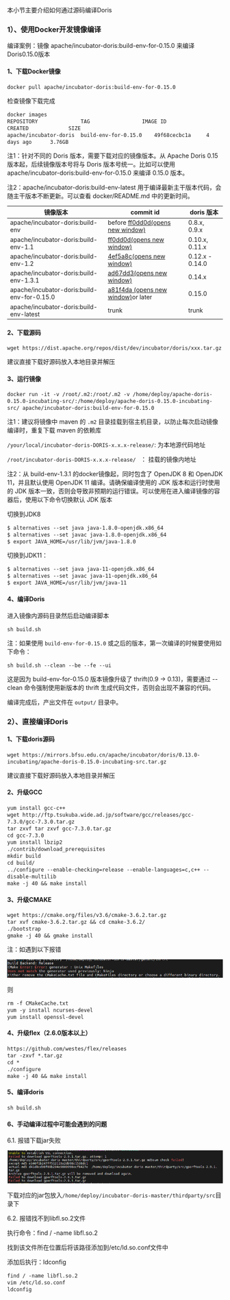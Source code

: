本小节主要介绍如何通过源码编译Doris

### 1）、使用Docker开发镜像编译

编译案例：镜像   apache/incubator-doris:build-env-for-0.15.0 来编译Doris0.15.0版本

#### 1、下载Docker镜像

```
docker pull apache/incubator-doris:build-env-for-0.15.0
```

检查镜像下载完成

```
docker images
REPOSITORY              TAG                 IMAGE ID            CREATED             SIZE
apache/incubator-doris  build-env-for-0.15.0    49f68cecbc1a     4 days ago      3.76GB
```

注1：针对不同的 Doris 版本，需要下载对应的镜像版本。从 Apache Doris 0.15 版本起，后续镜像版本号将与 Doris 版本号统一。比如可以使用 apache/incubator-doris:build-env-for-0.15.0 来编译 0.15.0 版本。

注2：apache/incubator-doris:build-env-latest 用于编译最新主干版本代码，会随主干版本不断更新。可以查看 docker/README.md 中的更新时间。

| 镜像版本                                    | commit id                                                    | doris 版本      |
| ------------------------------------------- | ------------------------------------------------------------ | --------------- |
| apache/incubator-doris:build-env            | before [ff0dd0d(opens new window)](https://github.com/apache/incubator-doris/commit/ff0dd0d2daa588f18b6db56f947e813a56d8ec81) | 0.8.x, 0.9.x    |
| apache/incubator-doris:build-env-1.1        | [ff0dd0d(opens new window)](https://github.com/apache/incubator-doris/commit/ff0dd0d2daa588f18b6db56f947e813a56d8ec81) | 0.10.x, 0.11.x  |
| apache/incubator-doris:build-env-1.2        | [4ef5a8c(opens new window)](https://github.com/apache/incubator-doris/commit/4ef5a8c8560351d7fff7ff8fd51c4c7a75e006a8) | 0.12.x - 0.14.0 |
| apache/incubator-doris:build-env-1.3.1      | [ad67dd3(opens new window)](https://github.com/apache/incubator-doris/commit/ad67dd34a04c1ca960cff38e5b335b30fc7d559f) | 0.14.x          |
| apache/incubator-doris:build-env-for-0.15.0 | [a81f4da (opens new window)](https://github.com/apache/incubator-doris/commit/a81f4da4e461a54782a96433b746d07be89e6b54)or later | 0.15.0          |
| apache/incubator-doris:build-env-latest     | trunk                                                        | trunk           |

#### 2、下载源码

```
wget https://dist.apache.org/repos/dist/dev/incubator/doris/xxx.tar.gz
```

建议直接下载好源码放入本地目录并解压

#### 3、运行镜像

```
docker run -it -v /root/.m2:/root/.m2 -v /home/deploy/apache-doris-0.15.0-incubating-src/:/home/deploy/apache-doris-0.15.0-incubating-src/ apache/incubator-doris:build-env-for-0.15.0
```

注1：建议将镜像中 maven 的 `.m2` 目录挂载到宿主机目录，以防止每次启动镜像编译时，重复下载 maven 的依赖库

`/your/local/incubator-doris-DORIS-x.x.x-release/`: 为本地源代码地址

`/root/incubator-doris-DORIS-x.x.x-release/ ` ： 挂载的镜像内地址

注2：从 build-env-1.3.1 的docker镜像起，同时包含了 OpenJDK 8 和 OpenJDK 11，并且默认使用 OpenJDK 11 编译。请确保编译使用的 JDK 版本和运行时使用的 JDK 版本一致，否则会导致非预期的运行错误。可以使用在进入编译镜像的容器后，使用以下命令切换默认 JDK 版本

切换到JDK8

```
$ alternatives --set java java-1.8.0-openjdk.x86_64
$ alternatives --set javac java-1.8.0-openjdk.x86_64
$ export JAVA_HOME=/usr/lib/jvm/java-1.8.0
```

切换到JDK11：

```
$ alternatives --set java java-11-openjdk.x86_64
$ alternatives --set javac java-11-openjdk.x86_64
$ export JAVA_HOME=/usr/lib/jvm/java-11
```

#### 4、编译Doris

进入镜像内源码目录然后启动编译脚本

```
sh build.sh
```

注：如果使用 `build-env-for-0.15.0` 或之后的版本，第一次编译的时候要使用如下命令：

```
sh build.sh --clean --be --fe --ui
```

这是因为 build-env-for-0.15.0 版本镜像升级了 thrift(0.9 -> 0.13)，需要通过 --clean 命令强制使用新版本的 thrift 生成代码文件，否则会出现不兼容的代码。

编译完成后，产出文件在 `output/` 目录中。

### 2）、直接编译Doris

#### 1、下载doris源码

```
wget https://mirrors.bfsu.edu.cn/apache/incubator/doris/0.13.0-incubating/apache-doris-0.15.0-incubating-src.tar.gz
```

建议直接下载好源码放入本地目录并解压

#### 2、升级GCC

```
yum install gcc-c++
wget http://ftp.tsukuba.wide.ad.jp/software/gcc/releases/gcc-7.3.0/gcc-7.3.0.tar.gz
tar zxvf tar zxvf gcc-7.3.0.tar.gz
cd gcc-7.3.0
yum install lbzip2
./contrib/download_prerequisites
mkdir build
cd build/
../configure --enable-checking=release --enable-languages=c,c++ --disable-multilib
make -j 40 && make install
```

#### 3、升级CMAKE

```
wget https://cmake.org/files/v3.6/cmake-3.6.2.tar.gz
tar xvf cmake-3.6.2.tar.gz && cd cmake-3.6.2/
./bootstrap
gmake -j 40 && gmake install
```

注：如遇到以下报错

![](./image/01.png)

则

```
rm -f CMakeCache.txt
yum -y install ncurses-devel
yum install openssl-devel
```

#### 4、升级flex（2.6.0版本以上）

```
https://github.com/westes/flex/releases
tar -zxvf *.tar.gz
cd *
./configure
make -j 40 && make install
```

#### 5、编译doris

```
sh build.sh
```

#### 6、手动编译过程中可能会遇到的问题

6.1. 报错下载jar失败

![](./image/02.png)

下载对应的jar包放入`/home/deploy/incubator-doris-master/thirdparty/src`目录下

6.2. 报错找不到libfl.so.2文件

执行命令：find / -name libfl.so.2

找到该文件所在位置后将该路径添加到/etc/ld.so.conf文件中

添加后执行：ldconfig

```
find / -name libfl.so.2
vim /etc/ld.so.conf
ldconfig
```



